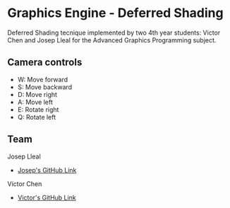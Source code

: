 # Graphics Engine - Deferred Shading
Deferred Shading tecnique implemented by two 4th year students: Victor Chen and Josep Lleal for the Advanced Graphics Programming subject.

## Camera controls
- W: Move forward
- S: Move backward
- D: Move right
- A: Move left
- E: Rotate right
- Q: Rotate left

## Team
Josep Lleal
   - [Josep's GitHub Link](https://github.com/JosepLleal)
   
Víctor Chen
   - [Victor's GitHub Link](https://github.com/Scarzard)
